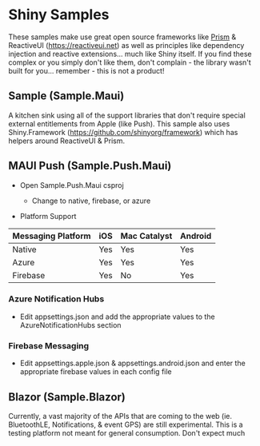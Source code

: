 # Shiny Samples

These samples make use great open source frameworks like [Prism](https://prismlibrary.com) & ReactiveUI (https://reactiveui.net) as well
as principles like dependency injection and reactive extensions... much like Shiny itself.  If you find these complex or you simply don't like them, don't complain - the library wasn't built for you...
remember - this is not a product! 

## Sample (Sample.Maui)
A kitchen sink using all of the support libraries that don't require special external entitlements from Apple (like Push).
This sample also uses Shiny.Framework (https://github.com/shinyorg/framework) which has helpers around ReactiveUI & Prism.

## MAUI Push (Sample.Push.Maui)

* Open Sample.Push.Maui csproj
    * Change <PushProvider> to native, firebase, or azure

* Platform Support

|Messaging Platform|iOS|Mac Catalyst|Android|
|------------------|---|------------|-------|
|Native|Yes|Yes|Yes|
|Azure|Yes|Yes|Yes|
|Firebase|Yes|No|Yes|

### Azure Notification Hubs
* Edit appsettings.json and add the appropriate values to the AzureNotificationHubs section

### Firebase Messaging
* Edit appsettings.apple.json & appsettings.android.json and enter the appropriate firebase values in each config file

## Blazor (Sample.Blazor)
Currently, a vast majority of the APIs that are coming to the web (ie. BluetoothLE, Notifications, & event GPS) are still experimental.
This is a testing platform not meant for general consumption.  Don't expect much